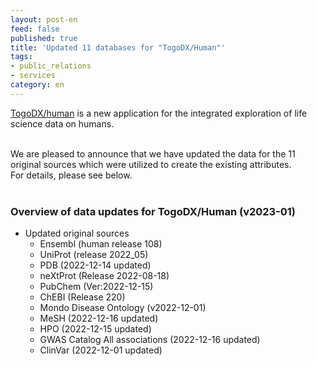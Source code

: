 ```yaml
---
layout: post-en
feed: false
published: true
title: 'Updated 11 databases for "TogoDX/Human"'
tags:
- public_relations
- services
category: en
---
```

[TogoDX/human](https://togodx.dbcls.jp/human/) is a new application for the integrated exploration of life science data on humans.
 
 <br/>
We are pleased to announce that we have updated the data for the 11 original sources which were utilized to create the existing attributes.
 <br/>
For details, please see below.
 <br/>
 <br/>

### Overview of data updates for TogoDX/Human (v2023-01)
- Updated original sources
  - Ensembl (human release 108)
  - UniProt (release 2022_05)
  - PDB (2022-12-14 updated)
  - neXtProt (Release 2022-08-18)
  - PubChem (Ver:2022-12-15)
  - ChEBI (Release 220)
  - Mondo Disease Ontology (v2022-12-01)
  - MeSH (2022-12-16 updated)
  - HPO (2022-12-15 updated)
  - GWAS Catalog All associations (2022-12-16 updated)
  - ClinVar (2022-12-01 updated)


